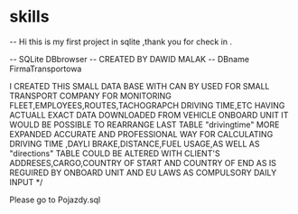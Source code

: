 # skills

-- Hi this is my first project in sqlite ,thank you for check in .

-- SQLite DBbrowser
-- CREATED BY DAWID MALAK 
-- DBname FirmaTransportowa


   I CREATED THIS SMALL DATA BASE WITH CAN BY USED FOR SMALL TRANSPORT COMPANY FOR MONITORING 
   FLEET,EMPLOYEES,ROUTES,TACHOGRAPCH DRIVING TIME,ETC 
   HAVING ACTUALL EXACT DATA DOWNLOADED FROM VEHICLE ONBOARD UNIT IT WOULD BE POSSIBLE TO
   REARRANGE LAST TABLE "drivingtime" MORE EXPANDED ACCURATE AND PROFESSIONAL WAY FOR CALCULATING
   DRIVING TIME ,DAYLI BRAKE,DISTANCE,FUEL USAGE,AS WELL AS "directions" TABLE
   COULD BE ALTERED WITH CLIENT'S ADDRESES,CARGO,COUNTRY OF START AND COUNTRY OF END AS IS REGUIRED 
   BY ONBOARD UNIT AND EU LAWS AS COMPULSORY DAILY INPUT */
   
   Please go to Pojazdy.sql
   
   
	


